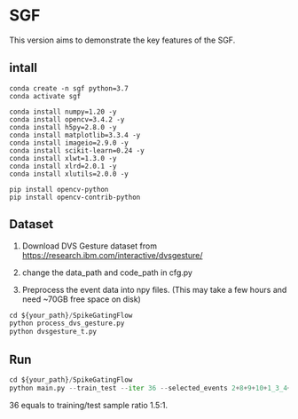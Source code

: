 # SGF

This version aims to demonstrate the key features of the SGF.

## intall
```
conda create -n sgf python=3.7
conda activate sgf
```

```
conda install numpy=1.20 -y
conda install opencv=3.4.2 -y
conda install h5py=2.8.0 -y
conda install matplotlib=3.3.4 -y
conda install imageio=2.9.0 -y
conda install scikit-learn=0.24 -y
conda install xlwt=1.3.0 -y
conda install xlrd=2.0.1 -y
conda install xlutils=2.0.0 -y
```

```
pip install opencv-python   
pip install opencv-contrib-python 
```

## Dataset
1. Download DVS Gesture dataset from https://research.ibm.com/interactive/dvsgesture/

2. change the data_path and code_path in cfg.py

3. Preprocess the event data into npy files. (This may take a few hours and need ~70GB free space on disk)
   
```python
cd ${your_path}/SpikeGatingFlow
python process_dvs_gesture.py
python dvsgesture_t.py
```

## Run

```python
cd ${your_path}/SpikeGatingFlow
python main.py --train_test --iter 36 --selected_events 2+8+9+10+1_3_4+5_6+7
```
36 equals to training/test sample ratio 1.5:1.
